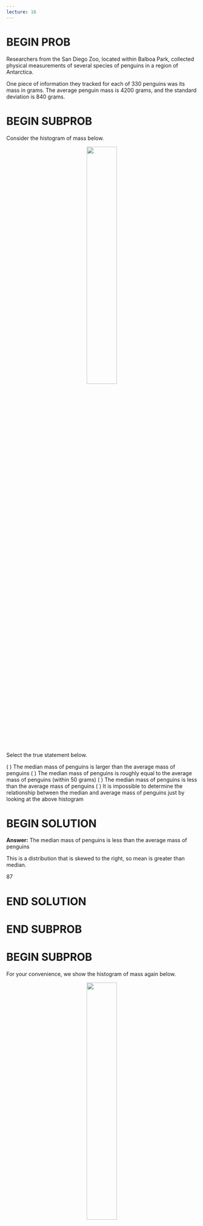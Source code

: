 ```yaml
---
lecture: 16
---
```


# BEGIN PROB

Researchers from the San Diego Zoo, located within Balboa Park, collected physical measurements of several species of penguins in a region of Antarctica. 

One piece of information they tracked for each of 330 penguins was its mass in grams. The average penguin mass is 4200 grams, and the standard deviation is 840 grams.

# BEGIN SUBPROB

Consider the histogram of mass below.

<center><img src='../assets/images/fa21-final/mass.png' width=40%></center>
<br>

Select the true statement below.

( ) The median mass of penguins is larger than the average mass of penguins
( ) The median mass of penguins is roughly equal to the average mass of penguins (within 50 grams)
( ) The median mass of penguins is less than the average mass of penguins
( ) It is impossible to determine the relationship between the median and average mass of penguins just by looking at the above histogram

# BEGIN SOLUTION

**Answer:** The median mass of penguins is less than the average mass of penguins

This is a distribution that is skewed to the right, so mean is greater than median.

<average>87</average>

# END SOLUTION

# END SUBPROB

# BEGIN SUBPROB

For your convenience, we show the histogram of mass again below.

<center><img src='../assets/images/fa21-final/mass.png' width=40%></center>
<br>

Recall, there are 330 penguins in our dataset. Their average mass is 4200 grams, and the standard deviation of mass is 840 grams.

Per Chebyshev's inequality, at least what percentage of penguins have a mass between 3276 grams and 5124 grams? Input your answer as a percentage between 0 and 100, without the % symbol. Round to three decimal places.

# BEGIN SOLUTION

**Answer:** 17.355

Recall, Chebyshev's inequality states that No matter what the shape of the distribution is, the proportion of values in the range “average ± z SDs” is  **at least** $1 - \frac{1}{z^2}$.

To approach the problem, we'll start by converting 3276 grams and 5124 grams to standard units. Doing so yields $\frac{3276 - 4200}{840} = -1.1$, similarly, $\frac{5124 - 4200}{840} = 1.1$. This means that 3276 is 1.1 standard deviations **below** the mean, and 5124 is 1.1 standard deviations **above** the mean. Thus, we are calculating the proportion of values in the range “average ± 1.1 SDs”. 

When $z = 1.1$, we have $1 - \frac{1}{z^2} = 1 - \frac{1}{1.1^2} \approx 0.173553719$, which as a percentage rounded to three decimal places is $17.355\%$.

<average>76</average>

# END SOLUTION

# END SUBPROB

# BEGIN SUBPROB

Per Chebyshev's inequality, at least what percentage of penguins have a mass between 1680 grams and 5880 grams?

( ) 50%
( ) 55.5%
( ) 65.25%
( ) 68%
( ) 75%
( ) 88.8%
( ) 95%

# BEGIN SOLUTION

**Answer:** 75%

Recall: proportion with $z$ SDs of the mean

|Percent in Range | All Distributions (via Chebyshev's Inequality) | Normal Distributions|
|---|---|---|
|$\text{average} \pm 1 \ \text{SD}$ | $\geq 0\%$ | $\approx 68\%$ |
|$\text{average} \pm 2\text{SDs}$ | $\geq 75\%$ | $\approx 95\%$ |
|$\text{average} \pm 3\text{SDs}$ | $\geq 88\%$ | $\approx 99.73\%$ |


To approach the problem, we'll start by converting 3276 grams and 5124 grams to standard units. Doing so yields $\frac{1680 - 4200}{840} = -3$, similarly, $\frac{5880 - 4200}{840} = 2$. This means that 1680 is 3 standard deviations **below** the mean, and 5880 is 2 standard deviations **above** the mean. 

Proportion of values in [-3 SUs, 2 SUs] >= Proportion of values in [-2 SUs, 2 SUs] >= 75% (Since we cannot assume that the distribution is normal, we look at the **All Distributions (via Chebyshev's Inequality)** column for proportion).

Thus, **at least** 75% of the penguins have a mass between 1680 grams and 5880 grams.

<average>72</average>

# END SOLUTION

# END SUBPROB

# BEGIN SUBPROB

The distribution of mass in grams is not roughly normal. Is the distribution of mass in standard units roughly normal?

( ) Yes
( ) No
( ) Impossible to tell

# BEGIN SOLUTION

**Answer:** No

The shape of the distribution does not change since we are scaling the x values for all data.

<average>60</average>

# END SOLUTION

# END SUBPROB

# BEGIN SUBPROB

Suppose `boot_means` is an array of the resampled means. Fill in the blanks below so that `[left, right]` is a 68% confidence interval for the true mean mass of penguins.

```py
left = np.percentile(boot_means, __(a)__)
right = np.percentile(boot_means, __(b)__)
[left, right]
```
What goes in blank (a)? 
What goes in blank (b)? 

# BEGIN SOLUTION

**Answer:** (a) 16 (b) 84

Recall, `np.percentile(array, p)` computes the `p`th percentile of the numbers in `array`. To compute the 68% CI, we need to know the percentile of left tail and right tail. 

left percentile = $(1-0.68)/2 = (0.32)/2 = 0.16$ so we have 16th percentile

right percentile = $1-((1-0.68)/2) = 1-((0.32)/2) = 1-0.16 = 0.84$ so we have 84th percentile

<average>94</average>

# END SOLUTION

# END SUBPROB

# BEGIN SUBPROB

Which of the following is a correct interpretation of this confidence interval? Select all that apply.

[ ] There is an approximately 68% chance that mean weight of all penguins in Antarctica falls within the bounds of this confidence interval.
[ ] Approximately 68% of penguin weights in our sample fall within the bounds of this confidence interval.
[ ] Approximately 68% of penguin weights in the population fall within the bounds of this interval.
[ ] If we created many confidence intervals using the same method, approximately 68% of them would contain the mean weight of all penguins in Antarctica.
[ ] None of the above

# BEGIN SOLUTION

**Answer:** Option 4 (If we created many confidence intervals using the same method, approximately 68% of them would contain the mean weight of all penguins in Antarctica.)

Recall, what a $k$% confidence level states is that approximately $k$% of the time, the intervals you create through this process will contain the true population parameter.

In this question, our population parameter is the mean weight of all penguins in Antarctica. So 86% of the time, the intervals you create through this process will contain the mean weight of all penguins in Antarctica. This is the same as Option 4. However, it will be false if we state it in the reverse order (Option 1) since our population parameter is already fixed.

<average>81</average>

# END SOLUTION

# END SUBPROB

# END PROB